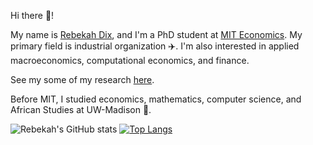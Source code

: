 Hi there 👋!

My name is [Rebekah Dix](https://rebekahanne.github.io/), and I'm a PhD student at [MIT Economics](https://economics.mit.edu/). My primary field is industrial organization ✈️. I'm also interested in applied macroeconomics, computational economics, and finance.

See my some of my research [here](https://rebekahanne.github.io/publication/). 

Before MIT, I studied economics, mathematics, computer science, and African Studies at UW-Madison 🦡.

![Rebekah's GitHub stats](https://github-readme-stats.vercel.app/api?username=rebekahanne&count_private=true&theme=dark)
[![Top Langs](https://github-readme-stats.vercel.app/api/top-langs/?username=rebekahanne&layout=compact&count_private=true&theme=dark&langs_count=10)](https://github.com/rebekahanne/github-readme-stats)


<!--
**rebekahanne/rebekahanne** is a ✨ _special_ ✨ repository because its `README.md` (this file) appears on your GitHub profile.

Here are some ideas to get you started:

- 🔭 I’m currently working on ...
- 🌱 I’m currently learning ...
- 👯 I’m looking to collaborate on ...
- 🤔 I’m looking for help with ...
- 💬 Ask me about ...
- 📫 How to reach me: ...
- 😄 Pronouns: ...
- ⚡ Fun fact: ...
-->

